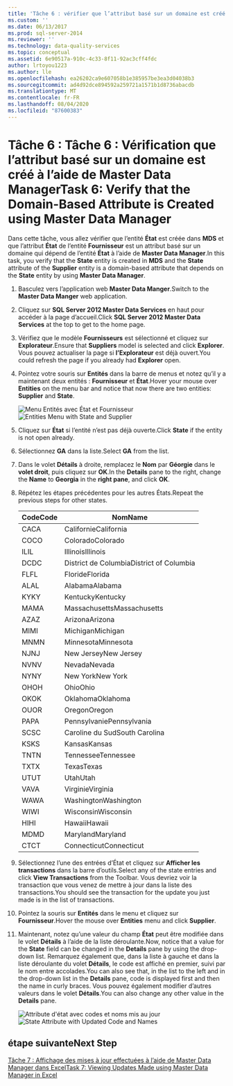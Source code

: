 ```yaml
---
title: 'Tâche 6 : vérifier que l’attribut basé sur un domaine est créé à l’aide de la Data Manager maître | Microsoft Docs'
ms.custom: ''
ms.date: 06/13/2017
ms.prod: sql-server-2014
ms.reviewer: ''
ms.technology: data-quality-services
ms.topic: conceptual
ms.assetid: 6e90517a-910c-4c33-8f11-92ac3cff4fdc
author: lrtoyou1223
ms.author: lle
ms.openlocfilehash: ea26202ca9e607058b1e385957be3ea3d04038b3
ms.sourcegitcommit: ad4d92dce894592a259721a1571b1d8736abacdb
ms.translationtype: MT
ms.contentlocale: fr-FR
ms.lasthandoff: 08/04/2020
ms.locfileid: "87600383"
---
```

# <a name="task-6-verify-that-the-domain-based-attribute-is-created-using-master-data-manager"></a><span data-ttu-id="3c873-102">Tâche 6 : Tâche 6 : Vérification que l’attribut basé sur un domaine est créé à l’aide de Master Data Manager</span><span class="sxs-lookup"><span data-stu-id="3c873-102">Task 6: Verify that the Domain-Based Attribute is Created using Master Data Manager</span></span>
  <span data-ttu-id="3c873-103">Dans cette tâche, vous allez vérifier que l’entité **État** est créée dans **MDS** et que l’attribut **État** de l’entité **Fournisseur** est un attribut basé sur un domaine qui dépend de l’entité **État** à l’aide de **Master Data Manager**.</span><span class="sxs-lookup"><span data-stu-id="3c873-103">In this task, you verify that the **State** entity is created in **MDS** and the **State** attribute of the **Supplier** entity is a domain-based attribute that depends on the **State** entity by using **Master Data Manager**.</span></span>

1.  <span data-ttu-id="3c873-104">Basculez vers l’application web **Master Data Manger**.</span><span class="sxs-lookup"><span data-stu-id="3c873-104">Switch to the **Master Data Manger** web application.</span></span>

2.  <span data-ttu-id="3c873-105">Cliquez sur **SQL Server 2012 Master Data Services** en haut pour accéder à la page d’accueil.</span><span class="sxs-lookup"><span data-stu-id="3c873-105">Click **SQL Server 2012 Master Data Services** at the top to get to the home page.</span></span>

3.  <span data-ttu-id="3c873-106">Vérifiez que le modèle **Fournisseurs** est sélectionné et cliquez sur **Explorateur**.</span><span class="sxs-lookup"><span data-stu-id="3c873-106">Ensure that **Suppliers** model is selected and click **Explorer**.</span></span> <span data-ttu-id="3c873-107">Vous pouvez actualiser la page si **l’Explorateur** est déjà ouvert.</span><span class="sxs-lookup"><span data-stu-id="3c873-107">You could refresh the page if you already had **Explorer** open.</span></span>

4.  <span data-ttu-id="3c873-108">Pointez votre souris sur **Entités** dans la barre de menus et notez qu’il y a maintenant deux entités : **Fournisseur** et **État**.</span><span class="sxs-lookup"><span data-stu-id="3c873-108">Hover your mouse over **Entities** on the menu bar and notice that now there are two entities: **Supplier** and **State**.</span></span>

     <span data-ttu-id="3c873-109">![Menu Entités avec État et Fournisseur](../../2014/tutorials/media/et-verifythatthedbaiscreatedusingmdm-01.jpg "Menu Entités avec État et Fournisseur")</span><span class="sxs-lookup"><span data-stu-id="3c873-109">![Entities Menu with State and Supplier](../../2014/tutorials/media/et-verifythatthedbaiscreatedusingmdm-01.jpg "Entities Menu with State and Supplier")</span></span>

5.  <span data-ttu-id="3c873-110">Cliquez sur **État** si l’entité n’est pas déjà ouverte.</span><span class="sxs-lookup"><span data-stu-id="3c873-110">Click **State** if the entity is not open already.</span></span>

6.  <span data-ttu-id="3c873-111">Sélectionnez **GA** dans la liste.</span><span class="sxs-lookup"><span data-stu-id="3c873-111">Select **GA** from the list.</span></span>

7.  <span data-ttu-id="3c873-112">Dans le volet **Détails** à droite, remplacez le **Nom** par **Géorgie** dans le **volet droit**, puis cliquez sur **OK**.</span><span class="sxs-lookup"><span data-stu-id="3c873-112">In the **Details** pane to the right, change the **Name** to **Georgia** in the **right pane**, and click **OK**.</span></span>

8.  <span data-ttu-id="3c873-113">Répétez les étapes précédentes pour les autres États.</span><span class="sxs-lookup"><span data-stu-id="3c873-113">Repeat the previous steps for other states.</span></span>

    |<span data-ttu-id="3c873-114">Code</span><span class="sxs-lookup"><span data-stu-id="3c873-114">Code</span></span>|<span data-ttu-id="3c873-115">Nom</span><span class="sxs-lookup"><span data-stu-id="3c873-115">Name</span></span>|
    |----------|----------|
    |<span data-ttu-id="3c873-116">CA</span><span class="sxs-lookup"><span data-stu-id="3c873-116">CA</span></span>|<span data-ttu-id="3c873-117">Californie</span><span class="sxs-lookup"><span data-stu-id="3c873-117">California</span></span>|
    |<span data-ttu-id="3c873-118">CO</span><span class="sxs-lookup"><span data-stu-id="3c873-118">CO</span></span>|<span data-ttu-id="3c873-119">Colorado</span><span class="sxs-lookup"><span data-stu-id="3c873-119">Colorado</span></span>|
    |<span data-ttu-id="3c873-120">IL</span><span class="sxs-lookup"><span data-stu-id="3c873-120">IL</span></span>|<span data-ttu-id="3c873-121">Illinois</span><span class="sxs-lookup"><span data-stu-id="3c873-121">Illinois</span></span>|
    |<span data-ttu-id="3c873-122">DC</span><span class="sxs-lookup"><span data-stu-id="3c873-122">DC</span></span>|<span data-ttu-id="3c873-123">District de Columbia</span><span class="sxs-lookup"><span data-stu-id="3c873-123">District of Columbia</span></span>|
    |<span data-ttu-id="3c873-124">FL</span><span class="sxs-lookup"><span data-stu-id="3c873-124">FL</span></span>|<span data-ttu-id="3c873-125">Floride</span><span class="sxs-lookup"><span data-stu-id="3c873-125">Florida</span></span>|
    |<span data-ttu-id="3c873-126">AL</span><span class="sxs-lookup"><span data-stu-id="3c873-126">AL</span></span>|<span data-ttu-id="3c873-127">Alabama</span><span class="sxs-lookup"><span data-stu-id="3c873-127">Alabama</span></span>|
    |<span data-ttu-id="3c873-128">KY</span><span class="sxs-lookup"><span data-stu-id="3c873-128">KY</span></span>|<span data-ttu-id="3c873-129">Kentucky</span><span class="sxs-lookup"><span data-stu-id="3c873-129">Kentucky</span></span>|
    |<span data-ttu-id="3c873-130">MA</span><span class="sxs-lookup"><span data-stu-id="3c873-130">MA</span></span>|<span data-ttu-id="3c873-131">Massachusetts</span><span class="sxs-lookup"><span data-stu-id="3c873-131">Massachusetts</span></span>|
    |<span data-ttu-id="3c873-132">AZ</span><span class="sxs-lookup"><span data-stu-id="3c873-132">AZ</span></span>|<span data-ttu-id="3c873-133">Arizona</span><span class="sxs-lookup"><span data-stu-id="3c873-133">Arizona</span></span>|
    |<span data-ttu-id="3c873-134">MI</span><span class="sxs-lookup"><span data-stu-id="3c873-134">MI</span></span>|<span data-ttu-id="3c873-135">Michigan</span><span class="sxs-lookup"><span data-stu-id="3c873-135">Michigan</span></span>|
    |<span data-ttu-id="3c873-136">MN</span><span class="sxs-lookup"><span data-stu-id="3c873-136">MN</span></span>|<span data-ttu-id="3c873-137">Minnesota</span><span class="sxs-lookup"><span data-stu-id="3c873-137">Minnesota</span></span>|
    |<span data-ttu-id="3c873-138">NJ</span><span class="sxs-lookup"><span data-stu-id="3c873-138">NJ</span></span>|<span data-ttu-id="3c873-139">New Jersey</span><span class="sxs-lookup"><span data-stu-id="3c873-139">New Jersey</span></span>|
    |<span data-ttu-id="3c873-140">NV</span><span class="sxs-lookup"><span data-stu-id="3c873-140">NV</span></span>|<span data-ttu-id="3c873-141">Nevada</span><span class="sxs-lookup"><span data-stu-id="3c873-141">Nevada</span></span>|
    |<span data-ttu-id="3c873-142">NY</span><span class="sxs-lookup"><span data-stu-id="3c873-142">NY</span></span>|<span data-ttu-id="3c873-143">New York</span><span class="sxs-lookup"><span data-stu-id="3c873-143">New York</span></span>|
    |<span data-ttu-id="3c873-144">OH</span><span class="sxs-lookup"><span data-stu-id="3c873-144">OH</span></span>|<span data-ttu-id="3c873-145">Ohio</span><span class="sxs-lookup"><span data-stu-id="3c873-145">Ohio</span></span>|
    |<span data-ttu-id="3c873-146">OK</span><span class="sxs-lookup"><span data-stu-id="3c873-146">OK</span></span>|<span data-ttu-id="3c873-147">Oklahoma</span><span class="sxs-lookup"><span data-stu-id="3c873-147">Oklahoma</span></span>|
    |<span data-ttu-id="3c873-148">OU</span><span class="sxs-lookup"><span data-stu-id="3c873-148">OR</span></span>|<span data-ttu-id="3c873-149">Oregon</span><span class="sxs-lookup"><span data-stu-id="3c873-149">Oregon</span></span>|
    |<span data-ttu-id="3c873-150">PA</span><span class="sxs-lookup"><span data-stu-id="3c873-150">PA</span></span>|<span data-ttu-id="3c873-151">Pennsylvanie</span><span class="sxs-lookup"><span data-stu-id="3c873-151">Pennsylvania</span></span>|
    |<span data-ttu-id="3c873-152">SC</span><span class="sxs-lookup"><span data-stu-id="3c873-152">SC</span></span>|<span data-ttu-id="3c873-153">Caroline du Sud</span><span class="sxs-lookup"><span data-stu-id="3c873-153">South Carolina</span></span>|
    |<span data-ttu-id="3c873-154">KS</span><span class="sxs-lookup"><span data-stu-id="3c873-154">KS</span></span>|<span data-ttu-id="3c873-155">Kansas</span><span class="sxs-lookup"><span data-stu-id="3c873-155">Kansas</span></span>|
    |<span data-ttu-id="3c873-156">TN</span><span class="sxs-lookup"><span data-stu-id="3c873-156">TN</span></span>|<span data-ttu-id="3c873-157">Tennessee</span><span class="sxs-lookup"><span data-stu-id="3c873-157">Tennessee</span></span>|
    |<span data-ttu-id="3c873-158">TX</span><span class="sxs-lookup"><span data-stu-id="3c873-158">TX</span></span>|<span data-ttu-id="3c873-159">Texas</span><span class="sxs-lookup"><span data-stu-id="3c873-159">Texas</span></span>|
    |<span data-ttu-id="3c873-160">UT</span><span class="sxs-lookup"><span data-stu-id="3c873-160">UT</span></span>|<span data-ttu-id="3c873-161">Utah</span><span class="sxs-lookup"><span data-stu-id="3c873-161">Utah</span></span>|
    |<span data-ttu-id="3c873-162">VA</span><span class="sxs-lookup"><span data-stu-id="3c873-162">VA</span></span>|<span data-ttu-id="3c873-163">Virginie</span><span class="sxs-lookup"><span data-stu-id="3c873-163">Virginia</span></span>|
    |<span data-ttu-id="3c873-164">WA</span><span class="sxs-lookup"><span data-stu-id="3c873-164">WA</span></span>|<span data-ttu-id="3c873-165">Washington</span><span class="sxs-lookup"><span data-stu-id="3c873-165">Washington</span></span>|
    |<span data-ttu-id="3c873-166">WI</span><span class="sxs-lookup"><span data-stu-id="3c873-166">WI</span></span>|<span data-ttu-id="3c873-167">Wisconsin</span><span class="sxs-lookup"><span data-stu-id="3c873-167">Wisconsin</span></span>|
    |<span data-ttu-id="3c873-168">HI</span><span class="sxs-lookup"><span data-stu-id="3c873-168">HI</span></span>|<span data-ttu-id="3c873-169">Hawaii</span><span class="sxs-lookup"><span data-stu-id="3c873-169">Hawaii</span></span>|
    |<span data-ttu-id="3c873-170">MD</span><span class="sxs-lookup"><span data-stu-id="3c873-170">MD</span></span>|<span data-ttu-id="3c873-171">Maryland</span><span class="sxs-lookup"><span data-stu-id="3c873-171">Maryland</span></span>|
    |<span data-ttu-id="3c873-172">CT</span><span class="sxs-lookup"><span data-stu-id="3c873-172">CT</span></span>|<span data-ttu-id="3c873-173">Connecticut</span><span class="sxs-lookup"><span data-stu-id="3c873-173">Connecticut</span></span>|

9. <span data-ttu-id="3c873-174">Sélectionnez l’une des entrées d’État et cliquez sur **Afficher les transactions** dans la barre d’outils.</span><span class="sxs-lookup"><span data-stu-id="3c873-174">Select any of the state entries and click **View Transactions** from the Toolbar.</span></span> <span data-ttu-id="3c873-175">Vous devriez voir la transaction que vous venez de mettre à jour dans la liste des transactions.</span><span class="sxs-lookup"><span data-stu-id="3c873-175">You should see the transaction for the update you just made is in the list of transactions.</span></span>

10. <span data-ttu-id="3c873-176">Pointez la souris sur **Entités** dans le menu et cliquez sur **Fournisseur**.</span><span class="sxs-lookup"><span data-stu-id="3c873-176">Hover the mouse over **Entities** menu and click **Supplier**.</span></span>

11. <span data-ttu-id="3c873-177">Maintenant, notez qu’une valeur du champ **État** peut être modifiée dans le volet **Détails** à l’aide de la liste déroulante.</span><span class="sxs-lookup"><span data-stu-id="3c873-177">Now, notice that a value for the **State** field can be changed in the **Details** pane by using the drop-down list.</span></span> <span data-ttu-id="3c873-178">Remarquez également que, dans la liste à gauche et dans la liste déroulante du volet **Détails**, le code est affiché en premier, suivi par le nom entre accolades.</span><span class="sxs-lookup"><span data-stu-id="3c873-178">You can also see that, in the list to the left and in the drop-down list in the **Details** pane, code is displayed first and then the name in curly braces.</span></span> <span data-ttu-id="3c873-179">Vous pouvez également modifier d’autres valeurs dans le volet **Détails**.</span><span class="sxs-lookup"><span data-stu-id="3c873-179">You can also change any other value in the **Details** pane.</span></span>

     <span data-ttu-id="3c873-180">![Attribute d'état avec codes et noms mis au jour](../../2014/tutorials/media/et-verifythatthedbaiscreatedusingmdm-02.jpg "Attribute d'état avec codes et noms mis au jour")</span><span class="sxs-lookup"><span data-stu-id="3c873-180">![State Attribute with Updated Code and Names](../../2014/tutorials/media/et-verifythatthedbaiscreatedusingmdm-02.jpg "State Attribute with Updated Code and Names")</span></span>

## <a name="next-step"></a><span data-ttu-id="3c873-181">étape suivante</span><span class="sxs-lookup"><span data-stu-id="3c873-181">Next Step</span></span>
 [<span data-ttu-id="3c873-182">Tâche 7 : Affichage des mises à jour effectuées à l’aide de Master Data Manager dans Excel</span><span class="sxs-lookup"><span data-stu-id="3c873-182">Task 7: Viewing Updates Made using Master Data Manager in Excel</span></span>](../../2014/tutorials/task-7-viewing-updates-made-using-master-data-manager-in-excel.md)


